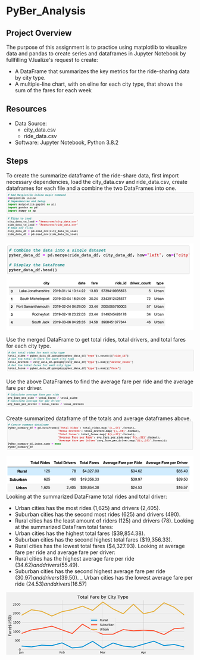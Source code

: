 # PyBer_Analysis

## Project Overview
The purpose of this assignment is to practice using matplotlib to visualize data and pandas to create series and dataframes in Jupyter Notebook by fullfilling V.Iualize's request to create:

- A DataFrame that summarizes the key metrics for the ride-sharing data by city type.
- A multiple-line chart, with on eline for each city type, that shows the sum of the fares for each week

## Resources
- Data Source:
    - city_data.csv
    - ride_data.csv
- Software: Jupyter Notebook, Python 3.8.2

## Steps
To create the summarize dataframe of the ride-share data, first import necessary dependencies, load the city_data.csv and ride_data.csv, create dataframes for each file and a combine the two DataFrames into one.
![Dependencies](https://github.com/sdang101/PyBer_Analysis/blob/master/analysis/Dependencies.png)

![Combined_Dataframe](https://github.com/sdang101/PyBer_Analysis/blob/master/analysis/Combined_Dataframe.png)

Use the merged DataFrame to get total rides, total drivers, and total fares for each city type.
![Totals](https://github.com/sdang101/PyBer_Analysis/blob/master/analysis/Totals.png)

Use the above DataFrames to find the average fare per ride and the average fare per driver.
![Average](https://github.com/sdang101/PyBer_Analysis/blob/master/analysis/Average.png)

Create summarized dataframe of the totals and average dataframes above. 
![Summarize DataFrame](https://github.com/sdang101/PyBer_Analysis/blob/master/analysis/Summarize%20DataFrame.png)
 
![PyBer_Summary_Df](https://github.com/sdang101/PyBer_Analysis/blob/master/analysis/PyBer_Summary_Df.png)
Looking at the summarized DataFrame total rides and total driver:
- Urban cities has the most rides (1,625) and drivers (2,405).
- Suburban cities has the second most rides (625) and drivers (490).
- Rural cities has the least amount of riders (125) and drivers (78).
Looking at the summarized DataFram total fares:
- Urban cities has the highest total fares ($39,854.38).
- Suburban cities has the second highest total fares ($19,356.33).
- Rural cities has the lowest total fares ($4,327.93).
Looking at average fare per ride and average fare per driver:
- Rural cities has the highest average fare per ride ($34.62) and drivers ($55.49).
- Suburban cities has the second highest average fare per ride ($30.97) and drivers ($39.50).
_ Urban cities has the lowest average fare per ride ($24.53) and drivers ($16.57)


![Challenge_Fig](https://github.com/sdang101/PyBer_Analysis/blob/master/analysis/Challenge_Fig.png)
